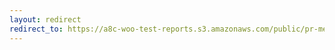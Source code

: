 ```yaml
---
layout: redirect
redirect_to: https://a8c-woo-test-reports.s3.amazonaws.com/public/pr-merge/37826/api/index.html
---
```

